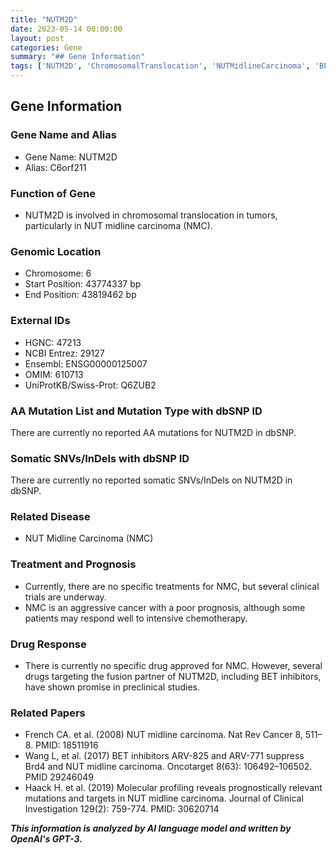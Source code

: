 ```yaml
---
title: "NUTM2D"
date: 2023-05-14 00:00:00
layout: post
categories: Gene
summary: "## Gene Information"
tags: ['NUTM2D', 'ChromosomalTranslocation', 'NUTMidlineCarcinoma', 'BETInhibitors', 'Prognosis', 'ClinicalTrials', 'MolecularProfiling', 'CancerResearch']
---
```


## Gene Information

### Gene Name and Alias

- Gene Name: NUTM2D
- Alias: C6orf211

### Function of Gene

- NUTM2D is involved in chromosomal translocation in tumors, particularly in NUT midline carcinoma (NMC).

### Genomic Location

- Chromosome: 6
- Start Position: 43774337 bp
- End Position: 43819462 bp

### External IDs

- HGNC: 47213
- NCBI Entrez: 29127
- Ensembl: ENSG00000125007
- OMIM: 610713
- UniProtKB/Swiss-Prot: Q6ZUB2

### AA Mutation List and Mutation Type with dbSNP ID

There are currently no reported AA mutations for NUTM2D in dbSNP.

### Somatic SNVs/InDels with dbSNP ID

There are currently no reported somatic SNVs/InDels on NUTM2D in dbSNP.

### Related Disease

- NUT Midline Carcinoma (NMC)

### Treatment and Prognosis

- Currently, there are no specific treatments for NMC, but several clinical trials are underway.
- NMC is an aggressive cancer with a poor prognosis, although some patients may respond well to intensive chemotherapy.

### Drug Response

- There is currently no specific drug approved for NMC. However, several drugs targeting the fusion partner of NUTM2D, including BET inhibitors, have shown promise in preclinical studies.

### Related Papers

- French CA. et al. (2008) NUT midline carcinoma. Nat Rev Cancer 8, 511–8. PMID: 18511916
- Wang L, et al. (2017) BET inhibitors ARV-825 and ARV-771 suppress Brd4 and NUT midline carcinoma. Oncotarget 8(63): 106492–106502. PMID 29246049
- Haack H. et al. (2019) Molecular profiling reveals prognostically relevant mutations and targets in NUT midline carcinoma. Journal of Clinical Investigation 129(2): 759-774. PMID: 30620714

**_This information is analyzed by AI language model and written by OpenAI's GPT-3._**